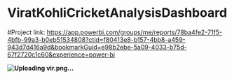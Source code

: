 # ViratKohliCricketAnalysisDashboard
#Project link:
https://app.powerbi.com/groups/me/reports/78ba4fe2-71f5-4bfb-99a3-b0eb51534808?ctid=f80413e8-b157-4bb8-a459-943d7d416a9d&bookmarkGuid=e98b2ebe-5a09-4033-b75d-67f2720c1c60&experience=power-bi
<b/>

![Uploading vir.png…]()

